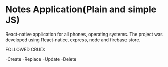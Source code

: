# Notes Application(Plain and simple JS)

React-native application for all phones, operating systems. The project was developed using React-natice, express, node and firebase store.


FOLLOWED CRUD:

-Create
-Replace
-Update
-Delete

